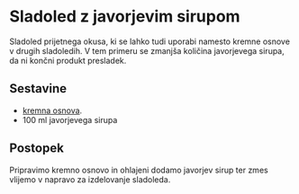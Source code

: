 # Sladoled z javorjevim sirupom

Sladoled prijetnega okusa, ki se lahko tudi uporabi namesto kremne osnove v drugih sladoledih. V tem primeru se zmanjša količina javorjevega sirupa, da ni končni produkt presladek.

## Sestavine

 * [kremna osnova](../Osnova.md).
 * 100 ml javorjevega sirupa

## Postopek
 
Pripravimo kremno osnovo in ohlajeni dodamo javorjev sirup ter zmes vlijemo v napravo za izdelovanje sladoleda.
